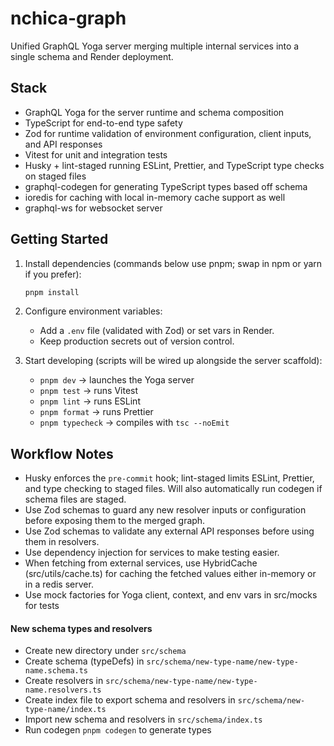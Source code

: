 # nchica-graph

Unified GraphQL Yoga server merging multiple internal services into a single schema and Render deployment.

## Stack

- GraphQL Yoga for the server runtime and schema composition
- TypeScript for end-to-end type safety
- Zod for runtime validation of environment configuration, client inputs, and API responses
- Vitest for unit and integration tests
- Husky + lint-staged running ESLint, Prettier, and TypeScript type checks on staged files
- graphql-codegen for generating TypeScript types based off schema
- ioredis for caching with local in-memory cache support as well
- graphql-ws for websocket server

## Getting Started

1. Install dependencies (commands below use pnpm; swap in npm or yarn if you prefer):

    ```bash
    pnpm install
    ```

2. Configure environment variables:
    - Add a `.env` file (validated with Zod) or set vars in Render.
    - Keep production secrets out of version control.

3. Start developing (scripts will be wired up alongside the server scaffold):
    - `pnpm dev` → launches the Yoga server
    - `pnpm test` → runs Vitest
    - `pnpm lint` → runs ESLint
    - `pnpm format` → runs Prettier
    - `pnpm typecheck` → compiles with `tsc --noEmit`

## Workflow Notes

- Husky enforces the `pre-commit` hook; lint-staged limits ESLint, Prettier, and type checking to staged files. Will also automatically run codegen if schema files are staged.
- Use Zod schemas to guard any new resolver inputs or configuration before exposing them to the merged graph.
- Use Zod schemas to validate any external API responses before using them in resolvers.
- Use dependency injection for services to make testing easier.
- When fetching from external services, use HybridCache (src/utils/cache.ts) for caching the fetched values either in-memory or in a redis server.
- Use mock factories for Yoga client, context, and env vars in src/mocks for tests

#### New schema types and resolvers

- Create new directory under `src/schema`
- Create schema (typeDefs) in `src/schema/new-type-name/new-type-name.schema.ts`
- Create resolvers in `src/schema/new-type-name/new-type-name.resolvers.ts`
- Create index file to export schema and resolvers in `src/schema/new-type-name/index.ts`
- Import new schema and resolvers in `src/schema/index.ts`
- Run codegen `pnpm codegen` to generate types
